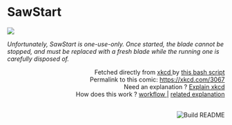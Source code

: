 # <b>SawStart</b>

[![](https://imgs.xkcd.com/comics/sawstart.png)](https://xkcd.com/3067)

<i>Unfortunately, SawStart is one-use-only. Once started, the blade cannot be stopped, and must be replaced with a fresh blade while the running one is carefully disposed of.</i>

<div align="right">
  Fetched directly from
  <a href="https://xkcd.com">
    xkcd
  </a>
  by
  <a href="https://github.com/Vanille-N/Vanille-N/blob/master/fetch">
    this bash script
  </a>
</div>
<div align="right">
  Permalink to this comic:
  <a href="https://xkcd.com/3067">
    https://xkcd.com/3067
  </a>
</div>
<div align="right">
  Need an explanation ?
  <a href="https://www.explainxkcd.com/wiki/index.php/3067">
    Explain xkcd
  </a>
</div>
<div align="right">
  How does this work ?
  <a href="https://github.com/Vanille-N/Vanille-N/blob/master/.github/workflows/build.yml">
    workflow
  </a>
  |
  <a href="https://simonwillison.net/2020/Jul/10/self-updating-profile-readme/">
    related explanation
  </a>
</div><br>

<a href="https://github.com/Vanille-N/Vanille-N/actions"><img src="https://github.com/Vanille-N/Vanille-N/workflows/Build%20README/badge.svg" align="right" alt="Build README"></a>
